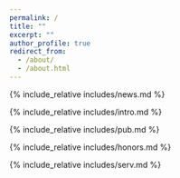 ```yaml
---
permalink: /
title: ""
excerpt: ""
author_profile: true
redirect_from: 
  - /about/
  - /about.html
---
```


<span class='anchor' id='about-me'></span>


{% include_relative includes/news.md %}

{% include_relative includes/intro.md %}

{% include_relative includes/pub.md %}

{% include_relative includes/honors.md %}

{% include_relative includes/serv.md %}
